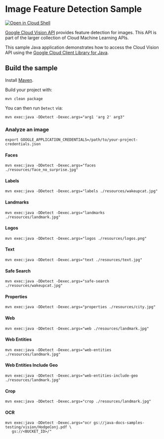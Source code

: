 # Image Feature Detection Sample

<a href="https://console.cloud.google.com/cloudshell/open?git_repo=https://github.com/GoogleCloudPlatform/java-docs-samples&page=editor&open_in_editor=vision/beta/cloud-client/README.md">
<img alt="Open in Cloud Shell" src ="http://gstatic.com/cloudssh/images/open-btn.png"></a>

[Google Cloud Vision API][vision] provides feature detection for images.
This API is part of the larger collection of Cloud Machine Learning APIs.

This sample Java application demonstrates how to access the Cloud Vision API
using the [Google Cloud Client Library for Java][google-cloud-java].

[vision]: https://cloud.google.com/vision/docs/
[google-cloud-java]: https://github.com/GoogleCloudPlatform/google-cloud-java

## Build the sample

Install [Maven](http://maven.apache.org/).

Build your project with:

```
mvn clean package
```

You can then run `Detect` via:

```
mvn exec:java -DDetect -Dexec.args="arg1 'arg 2' arg3"
```

### Analyze an image

```
export GOOGLE_APPLICATION_CREDENTIALS=/path/to/your-project-credentials.json
```

#### Faces
```
mvn exec:java -DDetect -Dexec.args="faces ./resources/face_no_surprise.jpg"
```

#### Labels
```
mvn exec:java -DDetect -Dexec.args="labels ./resources/wakeupcat.jpg"
```

#### Landmarks
```
mvn exec:java -DDetect -Dexec.args="landmarks ./resources/landmark.jpg"
```

#### Logos
```
mvn exec:java -DDetect -Dexec.args="logos ./resources/logos.png"
```

#### Text
```
mvn exec:java -DDetect -Dexec.args="text ./resources/text.jpg"
```

#### Safe Search
```
mvn exec:java -DDetect -Dexec.args="safe-search ./resources/wakeupcat.jpg"
```

#### Properties
```
mvn exec:java -DDetect -Dexec.args="properties ./resources/city.jpg"
```

#### Web
```
mvn exec:java -DDetect -Dexec.args="web ./resources/landmark.jpg"
```

#### Web Entities
```
mvn exec:java -DDetect -Dexec.args="web-entities ./resources/landmark.jpg"
```

#### Web Entities Include Geo
```
mvn exec:java -DDetect -Dexec.args="web-entities-include-geo ./resources/landmark.jpg"
```

#### Crop
```
mvn exec:java -DDetect -Dexec.args="crop ./resources/landmark.jpg"
```

#### OCR
```
mvn exec:java -DDetect -Dexec.args="ocr gs://java-docs-samples-testing/vision/HodgeConj.pdf \
   gs://<BUCKET_ID>/"
```
